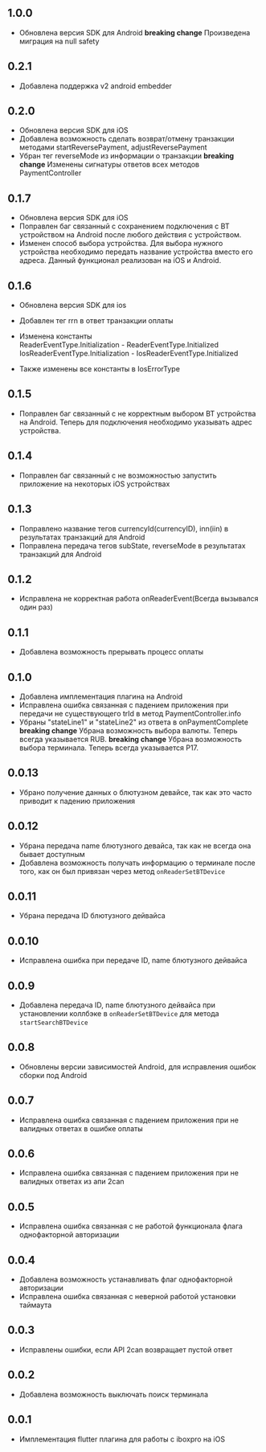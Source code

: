 ## 1.0.0

* Обновлена версия SDK для Android
__breaking change__ Произведена миграция на null safety

## 0.2.1

* Добавлена поддержка v2 android embedder

## 0.2.0

* Обновлена версия SDK для iOS
* Добавлена возможность сделать возврат/отмену транзакции методами startReversePayment, adjustReversePayment
* Убран тег reverseMode из информации о транзакции
__breaking change__ Изменены сигнатуры ответов всех методов PaymentController

## 0.1.7

* Обновлена версия SDK для iOS
* Поправлен баг связанный с сохранением подключения с BT устройством на Android после любого действия с устройством.
* Изменен способ выбора устройства. Для выбора нужного устройства необходимо передать название устройства вместо его адреса.
Данный функционал реализован на iOS и Android.

## 0.1.6

* Обновлена версия SDK для ios
* Добавлен тег rrn в ответ транзакции оплаты
* Изменена константы  
ReaderEventType.Initialization - ReaderEventType.Initialized  
IosReaderEventType.Initialization - IosReaderEventType.Initialized  

* Также изменены все константы в IosErrorType

## 0.1.5

* Поправлен баг связанный с не корректным выбором BT устройства на Android. Теперь для подключения необходимо указывать адрес устройства.

## 0.1.4

* Поправлен баг связанный с не возможностью запустить приложение на некоторых iOS устройствах

## 0.1.3

* Поправлено название тегов currencyId(currencyID), inn(iin) в результатах транзакций для Android
* Поправлена передача тегов subState, reverseMode в результатах транзакций для Android

## 0.1.2

* Исправлена не корректная работа onReaderEvent(Всегда вызывался один раз)

## 0.1.1

* Добавлена возможность прерывать процесс оплаты

## 0.1.0

* Добавлена имплементация плагина на Android
* Исправлена ошибка связанная с падением приложения при передачи не существующего trId в метод PaymentController.info
* Убраны "stateLine1" и "stateLine2" из ответа в onPaymentComplete
__breaking change__ Убрана возможность выбора валюты. Теперь всегда указывается RUB.
__breaking change__ Убрана возможность выбора терминала. Теперь всегда указывается P17.

## 0.0.13

* Убрано получение данных о блютузном девайсе, так как это часто приводит к падению приложения

## 0.0.12

* Убрана передача name блютузного девайса, так как не всегда она бывает доступным
* Добавлена возможность получать информацию о терминале после того, как он был привязан через метод `onReaderSetBTDevice`

## 0.0.11

* Убрана передача ID блютузного дейвайса

## 0.0.10

* Исправлена ошибка при передаче ID, name блютузного дейвайса

## 0.0.9

* Добавлена передача ID, name блютузного дейвайса при установлении коллбэке в `onReaderSetBTDevice` для метода `startSearchBTDevice`

## 0.0.8

* Обновлены версии зависимостей Android, для исправления ошибок сборки под Android

## 0.0.7

* Исправлена ошибка связанная с падением приложения при не валидных ответах в ошибке оплаты

## 0.0.6

* Исправлена ошибка связанная с падением приложения при не валидных ответах из апи 2can

## 0.0.5

* Исправлена ошибка связанная с не работой функционала флага однофакторной авторизации

## 0.0.4

* Добавлена возможность устанавливать флаг однофакторной авторизации
* Исправлена ошибка связанная с неверной работой установки таймаута

## 0.0.3

* Исправлены ошибки, если API 2can возвращает пустой ответ

## 0.0.2

* Добавлена возможность выключать поиск терминала

## 0.0.1

* Имплементация flutter плагина для работы с iboxpro на iOS
